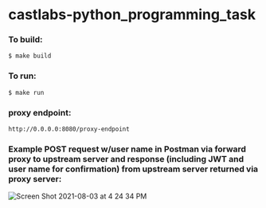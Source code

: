 # castlabs-python_programming_task


### To build: 
`$ make build`

### To run: 
`$ make run`

### proxy endpoint: 

`http://0.0.0.0:8080/proxy-endpoint`

### Example POST request w/user name in Postman via forward proxy to upstream server and response (including JWT and user name for confirmation) from upstream server returned via proxy server: 

![Screen Shot 2021-08-03 at 4 24 34 PM](https://user-images.githubusercontent.com/61644324/128081250-a3a561c7-52d3-431f-a2b7-69f4b0ba2c3d.jpg)
